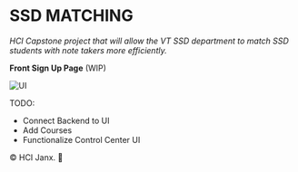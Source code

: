 # SSD MATCHING

_HCI Capstone project that will allow the VT SSD department to match SSD students with note takers more efficiently._

**Front Sign Up Page** (WIP)

![UI](https://linx.li/selif/iqiap1b3.png)

TODO:
- Connect Backend to UI
- Add Courses
- Functionalize Control Center UI


© HCI Janx. 🖖